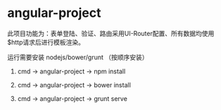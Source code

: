 # angular-project
此项目功能为：表单登陆、验证、路由采用UI-Router配置、所有数据均使用$http请求后进行模板渲染。

运行需要安装 nodejs/bower/grunt （按顺序安装）

1.  cmd -> angular-project -> npm install
  
2.  cmd -> angular-project -> bower install

3.  cmd -> angular-project -> grunt serve
